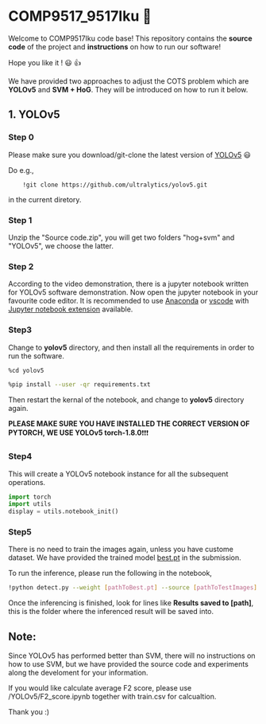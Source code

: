 # COMP9517_9517Iku :microphone:
Welcome to COMP9517Iku code base! This repository contains the **source code** of the project and **instructions** on how to run our software! 

Hope you like it ! :smiley: :+1:

We have provided two approaches to adjust the COTS problem which are **YOLOv5** and **SVM + HoG**. They will be introduced on how to run it below.

## 1. YOLOv5
### Step 0
Please make sure you download/git-clone the latest version of [YOLOv5](https://github.com/ultralytics/yolov5) :smiley:

Do
e.g.,
```shell
    !git clone https://github.com/ultralytics/yolov5.git
```
in the current diretory.

### Step 1
Unzip the "Source code.zip", you will get two folders "hog+svm" and "YOLOv5", we choose the latter.

### Step 2
According to the video demonstration, there is a jupyter notebook written for YOLOv5 software demonstration. Now open the jupyter notebook in your favourite code editor. It is recommended to use [Anaconda](https://www.anaconda.com/) or [vscode](https://code.visualstudio.com/) with [Jupyter notebook extension](https://code.visualstudio.com/docs/datascience/jupyter-notebooks) available.

### Step3
Change to **yolov5** directory, and then install all the requirements in order to run the software. 
```bash
%cd yolov5 
```
```bash
%pip install --user -qr requirements.txt
```
Then restart the kernal of the notebook, and change to **yolov5** directory again.

**PLEASE MAKE SURE YOU HAVE INSTALLED THE CORRECT VERSION OF PYTORCH, WE USE YOLOv5 torch-1.8.0**:exclamation::exclamation::exclamation:

### Step4
This will create a YOLOv5 notebook instance for all the subsequent operations.
```python
import torch
import utils
display = utils.notebook_init()
```

### Step5
There is no need to train the images again, unless you have custome dataset. We have provided the trained model [best.pt](YOLOv5\best.pt) in the submission. 

To run the inference, please run the following in the notebook,
```bash
!python detect.py --weight [pathToBest.pt] --source [pathToTestImages] --save-txt
```
Once the inferencing is finished, look for lines like **Results saved to [path]**, this is the folder where the inferenced result will be saved into.

## Note:
Since YOLOv5 has performed better than SVM, there will no instructions on how to use SVM, but we have provided the source code and experiments along the develoment for your information.

If you would like calculate average F2 score, please use /YOLOv5/F2_score.ipynb together with train.csv for calcualtion.

 Thank you :)